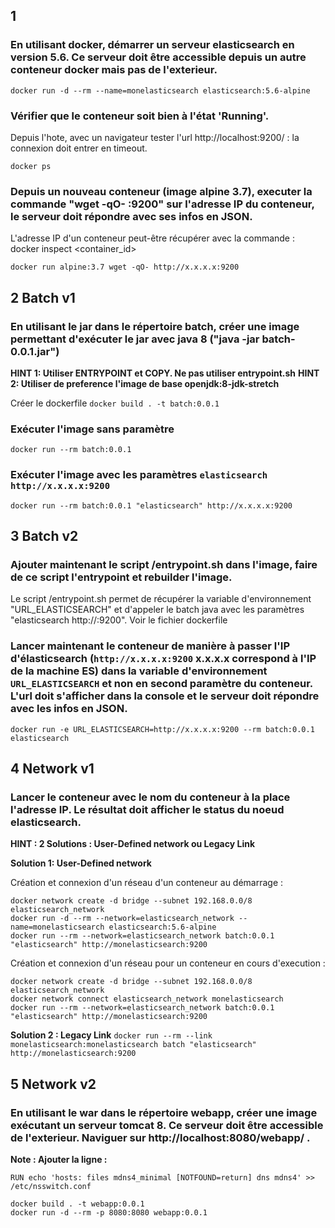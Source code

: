 
## 1 
### En utilisant docker, démarrer un serveur elasticsearch en version 5.6. Ce serveur doit être accessible depuis un autre conteneur docker mais pas de l'exterieur. 
```docker run -d --rm --name=monelasticsearch elasticsearch:5.6-alpine```

### Vérifier que le conteneur soit bien à l'état 'Running'.
Depuis l'hote, avec un navigateur tester l'url http://localhost:9200/ : la connexion doit entrer en timeout.

```docker ps```

### Depuis un nouveau conteneur (image alpine 3.7), executer la commande "wget -qO- <ip-container>:9200" sur l'adresse IP du conteneur, le serveur doit répondre avec ses infos en JSON.
L'adresse IP d'un conteneur peut-être récupérer avec la commande : 
docker inspect <container_id>

```docker run alpine:3.7 wget -qO- http://x.x.x.x:9200```


## 2 Batch v1
### En utilisant le jar dans le répertoire batch, créer une image permettant d'exécuter le jar avec java 8 ("java -jar batch-0.0.1.jar")
**HINT 1: Utiliser ENTRYPOINT et COPY. Ne pas utiliser entrypoint.sh**
**HINT 2: Utiliser de preference l'image de base openjdk:8-jdk-stretch**

Créer le dockerfile
```docker build . -t batch:0.0.1```

### Exécuter l'image sans paramètre
```docker run --rm batch:0.0.1```


### Exécuter l'image avec les paramètres ```elasticsearch http://x.x.x.x:9200```
```docker run --rm batch:0.0.1 "elasticsearch" http://x.x.x.x:9200```

## 3 Batch v2
### Ajouter maintenant le script /entrypoint.sh dans l'image, faire de ce script l'entrypoint et rebuilder l'image. 
Le script /entrypoint.sh permet de récupérer la variable d'environnement "URL_ELASTICSEARCH" et d'appeler le batch java avec les paramètres "elasticsearch http://<ip-container>:9200".
Voir le fichier dockerfile

### Lancer maintenant le conteneur de manière à passer l'IP d'élasticsearch (```http://x.x.x.x:9200``` x.x.x.x correspond à l'IP de la machine ES) dans la variable d'environnement ```URL_ELASTICSEARCH``` et non en second paramètre du conteneur. L'url doit s'afficher dans la console et le serveur doit répondre avec les infos en JSON.
```docker run -e URL_ELASTICSEARCH=http://x.x.x.x:9200 --rm batch:0.0.1 elasticsearch```

## 4 Network v1
### Lancer le conteneur avec le nom du conteneur à la place l'adresse IP. Le résultat doit afficher le status du noeud elasticsearch.
**HINT : 2 Solutions : User-Defined network ou Legacy Link**

**Solution 1: User-Defined network**

Création et connexion d'un réseau d'un conteneur au démarrage : 
```
docker network create -d bridge --subnet 192.168.0.0/8 elasticsearch_network
docker run -d --rm --network=elasticsearch_network --name=monelasticsearch elasticsearch:5.6-alpine 
docker run --rm --network=elasticsearch_network batch:0.0.1 "elasticsearch" http://monelasticsearch:9200
```

Création et connexion d'un réseau pour un conteneur en cours d'execution : 
```
docker network create -d bridge --subnet 192.168.0.0/8 elasticsearch_network
docker network connect elasticsearch_network monelasticsearch
docker run --rm --network=elasticsearch_network batch:0.0.1 "elasticsearch" http://monelasticsearch:9200
```

**Solution  2 : Legacy Link**
```docker run --rm --link monelasticsearch:monelasticsearch batch "elasticsearch" http://monelasticsearch:9200```


## 5 Network v2
### En utilisant le war dans le répertoire webapp, créer une image exécutant un serveur tomcat 8. Ce serveur doit être accessible de l'exterieur. Naviguer sur http://localhost:8080/webapp/ .
**Note : Ajouter la ligne :**

```RUN echo 'hosts: files mdns4_minimal [NOTFOUND=return] dns mdns4' >> /etc/nsswitch.conf```

```
docker build . -t webapp:0.0.1
docker run -d --rm -p 8080:8080 webapp:0.0.1
```
